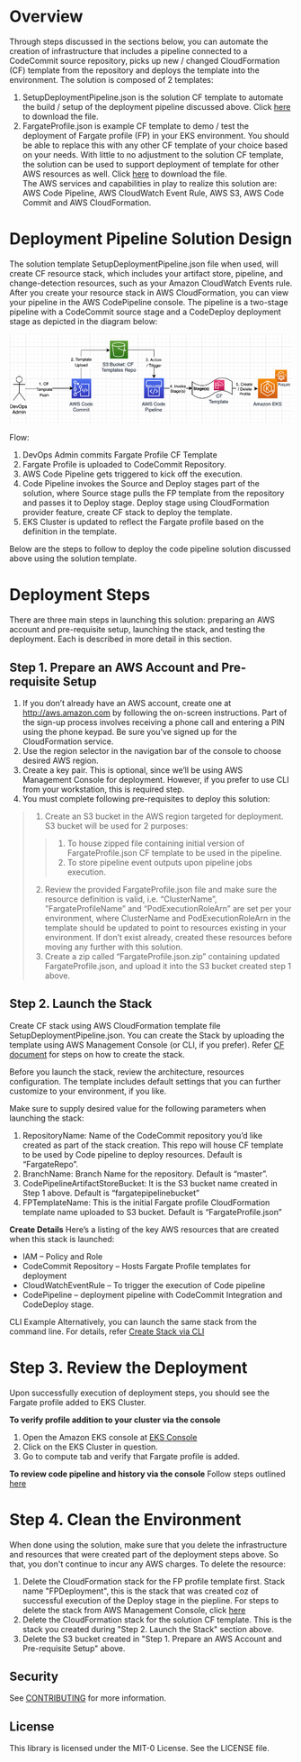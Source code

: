 # Overview
Through steps discussed in the sections below, you can automate the creation of infrastructure that includes a pipeline connected to a CodeCommit source repository, picks up new / changed CloudFormation (CF) template from the repository and deploys the template into the environment.
The solution is composed of 2 templates:
1.	SetupDeploymentPipeline.json is the solution CF template to automate the build / setup of the deployment pipeline discussed above. Click [here](https://github.com/GAcharyaOS/devops-fargateprofile-via-codepipeline/blob/master/SetupDeploymentPipeline.json) to download the file.
2.	FargateProfile.json is example CF template to demo / test the deployment of Fargate profile (FP) in your EKS environment. You should be able to replace this with any other CF template of your choice based on your needs.  With little to no adjustment to the solution CF template, the solution can be used to support deployment of template for other AWS resources as well.  Click [here](https://github.com/GAcharyaOS/devops-fargateprofile-via-codepipeline/blob/master/FargateProfile.json) to download the file.  
The AWS services and capabilities in play to realize this solution are: AWS Code Pipeline, AWS CloudWatch Event Rule, AWS S3, AWS Code Commit and AWS CloudFormation. 

# Deployment Pipeline Solution Design
The solution template SetupDeploymentPipeline.json file when used, will create CF resource stack, which includes your artifact store, pipeline, and change-detection resources, such as your Amazon CloudWatch Events rule. After you create your resource stack in AWS CloudFormation, you can view your pipeline in the AWS CodePipeline console. The pipeline is a two-stage pipeline with a CodeCommit source stage and a CodeDeploy deployment stage as depicted in the diagram below:

 ![](https://github.com/GAcharyaOS/devops-fargateprofile-via-codepipeline/blob/master/Diagram.png)

Flow:
1.	DevOps Admin commits Fargate Profile CF Template
2.	Fargate Profile is uploaded to CodeCommit Repository.
3.	AWS Code Pipeline gets triggered to kick off the execution.
4.	Code Pipeline invokes the Source and Deploy stages part of the solution, where Source stage pulls the FP template from the repository and passes it to Deploy stage. Deploy stage using CloudFormation provider feature, create CF stack to deploy the template.
5.	EKS Cluster is updated to reflect the Fargate profile based on the definition in the template.

Below are the steps to follow to deploy the code pipeline solution discussed above using the solution template. 

# Deployment Steps
There are three main steps in launching this solution: preparing an AWS account and pre-requisite setup, launching the stack, and testing the deployment. Each is described in more detail in this section.

## Step 1. Prepare an AWS Account and Pre-requisite Setup
1.	If you don’t already have an AWS account, create one at http://aws.amazon.com by following the on-screen instructions. Part of the sign-up process involves receiving a phone call and entering a PIN using the phone keypad. Be sure you’ve signed up for the CloudFormation service.
2.	Use the region selector in the navigation bar of the console to choose desired AWS region.
3.	Create a key pair. This is optional, since we’ll be using AWS Management Console for deployment. However, if you prefer to use CLI from your workstation, this is required step. 
4.	You must complete following pre-requisites to deploy this solution: 
> 1.	Create an S3 bucket in the AWS region targeted for deployment. S3 bucket will be used for 2 purposes:
> > 1.	To house zipped file containing initial version of FargateProfile.json CF template to be used in the pipeline.
> > 2.	To store pipeline event outputs upon pipeline jobs execution.
> 2.	Review the provided FargateProfile.json file and make sure the resource definition is valid, i.e. “ClusterName”, ”FargateProfileName” and “PodExecutionRoleArn” are set per your environment, where ClusterName and PodExecutionRoleArn in the template should be updated to point to resources existing in your environment. 
  If don’t exist already, created these resources before moving any further with this solution.  
> 3.	Create a zip called “FargateProfile.json.zip” containing updated FargateProfile.json, and upload it into the S3 bucket created step 1 above.

## Step 2. Launch the Stack

Create CF stack using AWS CloudFormation template file SetupDeploymentPipeline.json. 
You can create the Stack by uploading the template using AWS Management Console (or CLI, if you prefer). Refer [CF document](https://docs.aws.amazon.com/AWSCloudFormation/latest/UserGuide/cfn-console-create-stack.html) for steps on how to create the stack.

Before you launch the stack, review the architecture, resources configuration. The template includes default settings that you can further customize to your environment, if you like. 

Make sure to supply desired value for the following parameters when launching the stack:
1. RepositoryName: Name of the CodeCommit repository you’d like created as part of the stack creation. This repo will house CF template to be used by Code pipeline to deploy resources. Default is “FargateRepo”. 
1. BranchName: Branch Name for the repository. Default is “master”.
1. CodePipelineArtifactStoreBucket: It is the S3 bucket name created in Step 1 above. Default is “fargatepipelinebucket”
1. FPTemplateName: This is the initial Fargate profile CloudFormation template name uploaded to S3 bucket. Default is “FargateProfile.json”

**Create Details**
Here’s a listing of the key AWS resources that are created when this stack is launched:
* IAM – Policy and Role
* CodeCommit Repository – Hosts Fargate Profile templates for deployment
* CloudWatchEventRule – To trigger the execution of Code pipeline
* CodePipeline – deployment pipeline with CodeCommit Integration and CodeDeploy stage.

CLI Example
Alternatively, you can launch the same stack from the command line. For details, refer [Create Stack via CLI](https://docs.aws.amazon.com/AWSCloudFormation/latest/UserGuide/using-cfn-cli-creating-stack.html ) 

# Step 3. Review the Deployment
Upon successfully execution of deployment steps, you should see the Fargate profile added to EKS Cluster. 

**To verify profile addition to your cluster via the console**
1.	Open the Amazon EKS console at [EKS Console](https://console.aws.amazon.com/eks/home#/clusters.)
2.	Click on the EKS Cluster in question.
3.	Go to compute tab and verify that Fargate profile is added.

**To review code pipeline and history via the console**
Follow steps outlined
[here](https://docs.aws.amazon.com/codepipeline/latest/userguide/pipelines-view-console.html#pipelines-list-console)

# Step 4. Clean the Environment
When done using the solution, make sure that you delete the infrastructure and resources that were created part of the deployment steps above. So that, you don't continue to incur any AWS charges.  To delete the resource:
1. Delete the CloudFormation stack for the FP profile template first. Stack name "FPDeployment", this is the stack that was created coz of successful execution of the Deploy stage in the piepline. For steps to delete the stack from AWS Management Console, click
[here](https://docs.aws.amazon.com/AWSCloudFormation/latest/UserGuide/cfn-console-delete-stack.html)
2. Delete the CloudFormation stack for the solution CF template. This is the stack you created during "Step 2. Launch the Stack" section above. 
3. Delete the S3 bucket created in "Step 1. Prepare an AWS Account and Pre-requisite Setup" above.


## Security

See [CONTRIBUTING](CONTRIBUTING.md#security-issue-notifications) for more information.

## License

This library is licensed under the MIT-0 License. See the LICENSE file.
